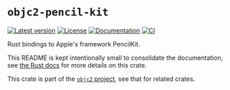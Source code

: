 # `objc2-pencil-kit`

[![Latest version](https://badgen.net/crates/v/objc2-pencil-kit)](https://crates.io/crates/objc2-pencil-kit)
[![License](https://badgen.net/badge/license/Zlib%20OR%20Apache-2.0%20OR%20MIT/blue)](../../LICENSE.md)
[![Documentation](https://docs.rs/objc2-pencil-kit/badge.svg)](https://docs.rs/objc2-pencil-kit/)
[![CI](https://github.com/madsmtm/objc2/actions/workflows/ci.yml/badge.svg)](https://github.com/madsmtm/objc2/actions/workflows/ci.yml)

Rust bindings to Apple's framework PencilKit.

This README is kept intentionally small to consolidate the documentation, see
[the Rust docs](https://docs.rs/objc2-pencil-kit/) for more details on this crate.

This crate is part of the [`objc2` project](https://github.com/madsmtm/objc2),
see that for related crates.

